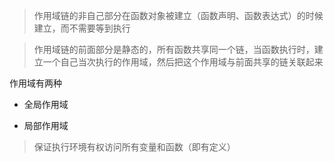 
>作用域链的非自己部分在函数对象被建立（函数声明、函数表达式）的时候建立，而不需要等到执行

>作用域链的前面部分是静态的，所有函数共享同一个链，当函数执行时，建立一个自己当次执行的作用域，然后把这个作用域与前面共享的链关联起来

作用域有两种

* 全局作用域

* 局部作用域

> 保证执行环境有权访问所有变量和函数（即有定义）




